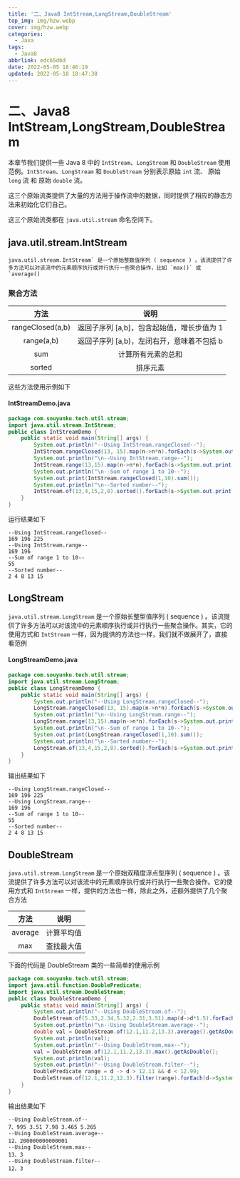 ```yaml
---
title: '二、Java8 IntStream,LongStream,DoubleStream'
top_img: img/hzw.webp
cover: img/hzw.webp
categories:
  - Java
tags:
  - Java8
abbrlink: edc65d6d
date: 2022-05-05 18:46:19
updated: 2022-05-18 18:47:38
---
```


# 二、Java8 IntStream,LongStream,DoubleStream

本章节我们提供一些 Java 8 中的 `IntStream`、`LongStream` 和 `DoubleStream` 使用范例。`IntStream`、`LongStream` 和 `DoubleStream` 分别表示原始 `int` 流、 原始 `long` 流 和 原始 `double` 流。

这三个原始流类提供了大量的方法用于操作流中的数据，同时提供了相应的静态方法来初始化它们自己。

这三个原始流类都在 `java.util.stream` 命名空间下。

## java.util.stream.IntStream

```
java.util.stream.IntStream` 是一个原始整数值序列 ( sequence ) 。该流提供了许多方法可以对该流中的元素顺序执行或并行执行一些聚合操作，比如 `max()` 或 `average()
```

### 聚合方法

|       方法       |                    说明                    |
| :--------------: | :----------------------------------------: |
| rangeClosed(a,b) | 返回子序列 [a,b]，包含起始值，增长步值为 1 |
|    range(a,b)    | 返回子序列 [a,b)，左闭右开，意味着不包括 b |
|       sum        |             计算所有元素的总和             |
|      sorted      |                  排序元素                  |

这些方法使用示例如下

#### IntStreamDemo.java

```java
package com.souyunku.tech.util.stream;
import java.util.stream.IntStream;
public class IntStreamDemo {
    public static void main(String[] args) {
        System.out.println("--Using IntStream.rangeClosed--");
        IntStream.rangeClosed(13, 15).map(n->n*n).forEach(s->System.out.print(s +" "));
        System.out.println("\n--Using IntStream.range--");
        IntStream.range(13,15).map(n->n*n).forEach(s->System.out.print(s +" "));
        System.out.println("\n--Sum of range 1 to 10--");
        System.out.print(IntStream.rangeClosed(1,10).sum());
        System.out.println("\n--Sorted number--");
        IntStream.of(13,4,15,2,8).sorted().forEach(s->System.out.print(s +" "));
    }
}
```

运行结果如下

```
--Using IntStream.rangeClosed--
169 196 225 
--Using IntStream.range--
169 196 
--Sum of range 1 to 10--
55
--Sorted number--
2 4 8 13 15  
```

## LongStream

`java.util.stream.LongStream` 是一个原始长整型值序列 ( sequence ) 。该流提供了许多方法可以对该流中的元素顺序执行或并行执行一些聚合操作。其实，它的使用方式和 `IntStream` 一样，因为提供的方法也一样，我们就不做展开了，直接看范例

#### LongStreamDemo.java

```java
package com.souyunku.tech.util.stream;
import java.util.stream.LongStream;
public class LongStreamDemo {
    public static void main(String[] args) {
        System.out.println("--Using LongStream.rangeClosed--");
        LongStream.rangeClosed(13, 15).map(n->n*n).forEach(s->System.out.print(s +" "));
        System.out.println("\n--Using LongStream.range--");
        LongStream.range(13,15).map(n->n*n).forEach(s->System.out.print(s +" "));
        System.out.println("\n--Sum of range 1 to 10--");
        System.out.print(LongStream.rangeClosed(1,10).sum());
        System.out.println("\n--Sorted number--");
        LongStream.of(13,4,15,2,8).sorted().forEach(s->System.out.print(s +" "));
    }
} 
```

输出结果如下

```
--Using LongStream.rangeClosed--
169 196 225 
--Using LongStream.range--
169 196 
--Sum of range 1 to 10--
55
--Sorted number--
2 4 8 13 15 
```

## DoubleStream

`java.util.stream.LongStream` 是一个原始双精度浮点型序列 ( sequence ) 。该流提供了许多方法可以对该流中的元素顺序执行或并行执行一些聚合操作。它的使用方式和 `IntStream` 一样，提供的方法也一样，除此之外，还额外提供了几个聚合方法

|  方法   |    说明    |
| :-----: | :--------: |
| average | 计算平均值 |
|   max   | 查找最大值 |

下面的代码是 DoubleStream 类的一些简单的使用示例

```java
package com.souyunku.tech.util.stream;
import java.util.function.DoublePredicate;
import java.util.stream.DoubleStream;
public class DoubleStreamDemo {
    public static void main(String[] args) {
        System.out.println("--Using DoubleStream.of--");
        DoubleStream.of(5.33,2.34,5.32,2.31,3.51).map(d->d*1.5).forEach(s->System.out.print(s +" "));
        System.out.println("\n--Using DoubleStream.average--");
        double val = DoubleStream.of(12.1,11.2,13.3).average().getAsDouble();
        System.out.println(val);
        System.out.println("--Using DoubleStream.max--");
        val = DoubleStream.of(12.1,11.2,13.3).max().getAsDouble();
        System.out.println(val);
        System.out.println("--Using DoubleStream.filter--");
        DoublePredicate range = d -> d > 12.11 && d < 12.99;        
        DoubleStream.of(12.1,11.2,12.3).filter(range).forEach(d->System.out.print(d));
    }
}
```

输出结果如下

```
--Using DoubleStream.of--
7、995 3.51 7.98 3.465 5.265 
--Using DoubleStream.average--
12、200000000000001
--Using DoubleStream.max--
13、3
--Using DoubleStream.filter--
12、3 
```